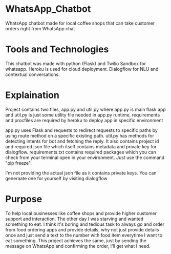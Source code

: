 # WhatsApp_Chatbot
WhatsApp chatbot made for local coffee shops that can take customer orders right from WhatsApp chat

# Tools and Technologies
This chatbot was made with python (Flask) and Twilio Sandbox for whatsapp.
Heroku is used for cloud deployment.
Dialogflow for NLU and contextual conversations.

# Explaination
Project contains two files, app.py and util.py where app.py is main flask app and util.py is just some utility file needed in app.py
runtime, requirements and procfiles are required by heroku to deploy app in specific environment

app.py uses Flask and requests to redirect requests to specific paths by using route method on a specific existing path.
util.py has methods for detecting intents for bot and fetching the reply. It also contains project id and required json file which itself contains metadata and private key for dialogflow.
requirements.txt contains required packages which you can check from your terminal open in your environment. Just use the command "pip freeze".

I'm not providing the actual json file as it contains private keys. You can generaate one for yourself by visiting dialogflow


# Purpose
To help local businesses like coffee shops and provide higher customer support and interaction.
The other day I was starving and wanted something to eat. I think it's boring and tedious task to always go and order from food ordering apps and provide details, why not just provide details once and just send a text to the number with food item everytime I want to eat something. This project achieves the same, just by sending the message on WhatsApp and confirming the order, I'll get what I need.

